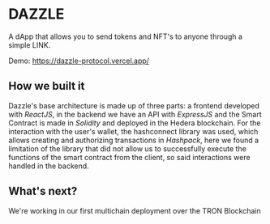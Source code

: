 # DAZZLE
A dApp that allows you to send tokens and NFT's to anyone through a simple LINK.

Demo: https://dazzle-protocol.vercel.app/

## How we built it
Dazzle's base architecture is made up of three parts: a frontend developed with *ReactJS*, in the backend we have an API with *ExpressJS* and the Smart Contract is made in *Solidity* and deployed in the Hedera blockchain. For the interaction with the user's wallet, the hashconnect library was used, which allows creating and authorizing transactions in *Hashpack*, here we found a limitation of the library that did not allow us to successfully execute the functions of the smart contract from the client, so said interactions were handled in the backend.

## What's next?
We're working in our first multichain deployment over the TRON Blockchain

